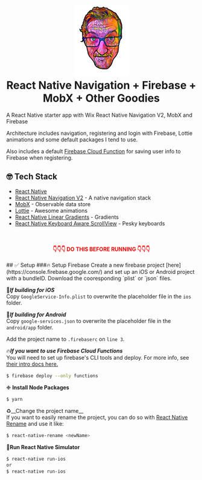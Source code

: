 <h1 align="center">
  <img src="./src/assets/images/logo.png"/><br>
  React Native Navigation + Firebase + MobX + Other Goodies
</h1>

A React Native starter app with Wix React Native Navigation V2, MobX and Firebase

Architecture includes navigation, registering and login with Firebase, Lottie animations and some default packages I tend to use.

Also includes a default [Firebase Cloud Function](https://firebase.google.com/docs/functions/) for saving user info to Firebase when registering.

## 🤓 Tech Stack
- [React Native](https://facebook.github.io/react-native/)
- [React Native Navigation V2](https://github.com/wix/react-native-navigation) - A native navigation stack
- [MobX](http://mobx.js.org) - Observable data store
- [Lottie](https://airbnb.design/lottie) - Awesome animations
- [React Native Linear Gradients](https://github.com/react-native-community/react-native-linear-gradient) - Gradients
- [React Native Keyboard Aware ScrollView](https://github.com/APSL/react-native-keyboard-aware-scroll-view) - Pesky keyboards

<br/>
<h4 align="center" style="color:red;">👇👇👇 DO THIS BEFORE RUNNING 👇👇👇</h4>
## ✅ Setup
###🔥 Setup Firebase
Create a new firebase project [here](https://console.firebase.google.com/) and set up an iOS or Android project with a bundleID. Download the cooresponding `plist` or `json` files.

🍎_**If building for iOS**_  
Copy `GoogleService-Info.plist` to overwrite the placeholder file in the `ios` folder.

🤖_**If building for Android**_  
Copy `google-services.json` to overwrite the placeholder file in the `android/app` folder.

Add the project name to `.firebaserc` on `line 3`. 

🔥_**If you want to use Firebase Cloud Functions**_  
You will need to set up firebase's CLI tools and deploy. For more info, see [their intro docs here.](https://firebase.google.com/docs/functions/get-started)  
```bash
$ firebase deploy --only functions
```

❉ __Install Node Packages__  
```bash
$ yarn
```

♻️__Change the project name__  
If you want to easily rename the project, you can do so with [React Native Rename](https://github.com/junedomingo/react-native-rename) and use it like:  
```bash
$ react-native-rename <newName>
```

📲__Run React Native Simulator__  
```bash
$ react-native run-ios  
or  
$ react-native run-ios  
```
